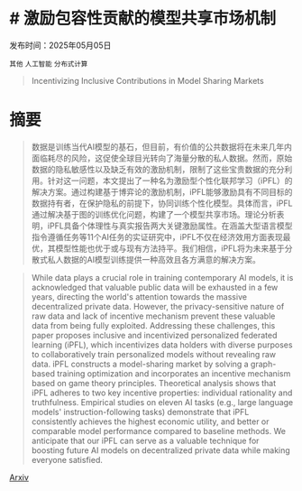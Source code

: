 # # 激励包容性贡献的模型共享市场机制

发布时间：2025年05月05日

`其他` `人工智能` `分布式计算`

> Incentivizing Inclusive Contributions in Model Sharing Markets

# 摘要

> 数据是训练当代AI模型的基石，但目前，有价值的公共数据将在未来几年内面临耗尽的风险，这促使全球目光转向了海量分散的私人数据。然而，原始数据的隐私敏感性以及缺乏有效的激励机制，限制了这些宝贵数据的充分利用。针对这一问题，本文提出了一种名为激励型个性化联邦学习（iPFL）的解决方案。通过构建基于博弈论的激励机制，iPFL能够激励具有不同目标的数据持有者，在保护隐私的前提下，协同训练个性化模型。具体而言，iPFL通过解决基于图的训练优化问题，构建了一个模型共享市场。理论分析表明，iPFL具备个体理性与真实报告两大关键激励属性。在涵盖大型语言模型指令遵循任务等11个AI任务的实证研究中，iPFL不仅在经济效用方面表现最优，其模型性能也优于或与现有方法持平。我们相信，iPFL将为未来基于分散式私人数据的AI模型训练提供一种高效且各方满意的解决方案。

> While data plays a crucial role in training contemporary AI models, it is acknowledged that valuable public data will be exhausted in a few years, directing the world's attention towards the massive decentralized private data. However, the privacy-sensitive nature of raw data and lack of incentive mechanism prevent these valuable data from being fully exploited. Addressing these challenges, this paper proposes inclusive and incentivized personalized federated learning (iPFL), which incentivizes data holders with diverse purposes to collaboratively train personalized models without revealing raw data. iPFL constructs a model-sharing market by solving a graph-based training optimization and incorporates an incentive mechanism based on game theory principles. Theoretical analysis shows that iPFL adheres to two key incentive properties: individual rationality and truthfulness. Empirical studies on eleven AI tasks (e.g., large language models' instruction-following tasks) demonstrate that iPFL consistently achieves the highest economic utility, and better or comparable model performance compared to baseline methods. We anticipate that our iPFL can serve as a valuable technique for boosting future AI models on decentralized private data while making everyone satisfied.

[Arxiv](https://arxiv.org/abs/2505.02462)